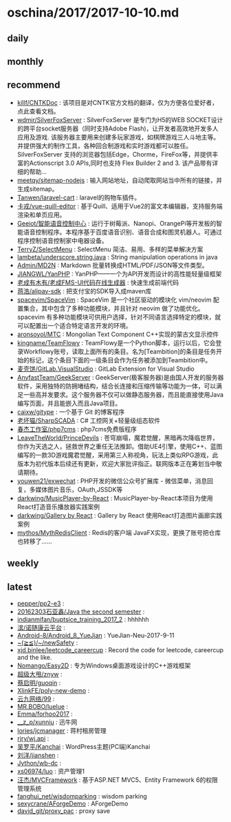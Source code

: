 # oschina/2017/2017-10-10.md



## daily



## monthly



## recommend

- [killf/CNTKDoc](http://git.oschina.net/killf/CNTKDoc) : 该项目是对CNTK官方文档的翻译，仅为方便各位爱好者，点此查看文档。
- [wdmir/SilverFoxServer](http://git.oschina.net/wdmir/SilverFoxServer) : SilverFoxServer 是专门为H5的WEB SOCKET设计的跨平台socket服务器（同时支持Adobe Flash)，让开发者高效地开发多人应用及游戏. 该服务器主要用来创建多玩家游戏，如棋牌游戏三人斗地主等。并提供强大的制作工具，各种回合制游戏和实时游戏都可以胜任。 SilverFoxServer 支持的浏览器包括Edge，Chorme，FireFox等，并提供丰富的Actionscript 3.0 APIs,同时也支持 Flex Builder 2 and 3. 该产品带有详细的帮助...
- [meetqy/sitemap-nodejs](http://git.oschina.net/meetqy/sitemap-nodejs) : 输入网站地址，自动爬取网站当中所有的链接，并生成sitemap。
- [Tanwen/laravel-cart](http://git.oschina.net/death/laravel-cart) : laravel的购物车插件。
- [卡戎/vue-quill-editor](http://git.oschina.net/jeffka/vue-quill-editor) : 基于Quill、适用于Vue2的富文本编辑器，支持服务端渲染和单页应用。
- [Geeiot/智能语音控制中心](http://git.oschina.net/geeiot/aicontroler) : 运行于树莓派、Nanopi、OrangePi等开发板的智能语音控制程序。本程序基于百度语音识别、语音合成和图灵机器人。可通过程序控制语音控制家中电器设备。
- [TerryZ/SelectMenu](http://git.oschina.net/TerryZ/SelectMenu) : SelectMenu 简洁、易用、多样的菜单解决方案
- [lambeta/underscore.string.java](http://git.oschina.net/lambeta/underscore.string.java) : String manipulation operations in java
- [Admin/MD2N](http://git.oschina.net/pwedutop_admin/MD2N) : Markdown 批量转换成HTML/PDF/JSON等文件类型。
- [JIANGWL/YanPHP](http://git.oschina.net/JIANGWL/YanPHP) : YanPHP——一个为API开发而设计的高性能轻量级框架
- [老成有木有/老成FMS-UI代码在线生成器](http://git.oschina.net/lcfms/lcfms) : 快速生成前端代码
- [蒋浩/alipay-sdk](http://git.oschina.net/howe/alipay-sdk) : 把支付宝的SDK导入成maven库
- [spacevim/SpaceVim](http://git.oschina.net/spacevim/SpaceVim) : SpaceVim 是一个社区驱动的模块化 vim/neovim 配置集合，其中包含了多种功能模块，并且针对 neovim 做了功能优化。spacevim 有多种功能模块可供用户选择，针对不同语言选择特定的模块，就可以配置出一个适合特定语言开发的环境。
- [aronsoyol/MTC](http://git.oschina.net/aronsoyol/MTC) : Mongolian Text Component C++实现的蒙古文显示控件
- [kingname/TeamFlowy](http://git.oschina.net/kingname/TeamFlowy) : TeamFlowy是一个Python脚本，运行以后，它会登录Workflowy账号，读取上面所有的条目。名为[Teambition]的条目是任务开始的标记，这个条目下面的一级条目会作为任务被添加到Teambition中。
- [麦壳饼/GitLab.VisualStudio](http://git.oschina.net/maikebing/GitLab.VisualStudio) : GitLab Extension for Visual Studio
- [AnyfastTeam/GeekServer](http://git.oschina.net/anyfast/GeekServer) : GeekServer(极客服务器)是由国人开发的服务器软件，采用独特的防拥堵结构，结合长连接和压缩传输等功能为一体，可以满足一些高并发要求。这个服务器不仅可以做静态服务器，而且能直接使用Java编写页面，并且能嵌入而且Java项目。
- [caixw/gitype](http://git.oschina.net/caixw/typing) : 一个基于 Git 的博客程序
- [老坏猫/SharpSCADA](http://git.oschina.net/LaoHuaiMiao/SharpSCADA) : C# 工控网关+轻量级组态软件
- [春杰工作室/php7cms](http://git.oschina.net/wchunjie/php7cms) : php7cms免费版程序
- [LeaveTheWorld/PrinceDevils](http://git.oschina.net/LeaveTheWorld/PrinceDevils) : 苍穹崩塌，魔君觉醒，黑暗再次降临世界，你作为天选之人，拯救世界之重任无法推卸。借助UE4引擎，使用C++、蓝图编写的一款3D游戏魔君觉醒，采用第三人称视角，玩法上类似RPG游戏，此版本为初代版本后续还有更新，欢迎大家批评指正。联网版本正在筹划当中敬请期待。
- [youwen21/exwechat](http://git.oschina.net/youwen21/exwechat) : PHP开发的微信公众号扩展库 - 微信菜单，消息回复，多媒体图片音乐，OAuth,JSSDK等
- [darkwing/MusicPlayer-by-React](http://git.oschina.net/darkwing/MusicPlayer-by-React) : MusicPlayer-by-React本项目为使用React打造音乐播放器实践案例
- [darkwing/Gallery by React](http://git.oschina.net/darkwing/Gallery-by-React) : Gallery by React 使用React打造图片画廊实践案例
- [mythos/MythRedisClient](http://git.oschina.net/kcp1104/MythRedisClient) : Redis的客户端 JavaFX实现，更换了账号把仓库也转移了......


## weekly



## latest

- [pepper/pp2-e3](http://git.oschina.net/peppers/pp2-e3) : 
- [20162303石亚鑫/Java the second semester](http://git.oschina.net/s390234975/Java-the-second-semester) : 
- [indianmifan/buptsice_training_2017_2](http://git.oschina.net/indianmifan/buptsice_training_2017_2) : hhhhhh
- [滨/诺随康云平台](http://git.oschina.net/sped/Detector) : 
- [Android-8/Android_8_YueJian](http://git.oschina.net/Nobuyuki/YueJian) : YueJian-Neu-2017-9-11
- [~\(≧≦)/~/newSafety](http://git.oschina.net/wk_user/newSafety) : 
- [xjd.binlee/leetcode_careercup](http://git.oschina.net/hest0001/leetcode_careercup) : Record the code for leetcode, careercup and the like.
- [Nomango/Easy2D](http://git.oschina.net/werelone/Easy2D) : 专为Windows桌面游戏设计的C++游戏框架
- [超级大甩/znyw](http://git.oschina.net/superAways/znyw) : 
- [蔡启明/guoqin](http://git.oschina.net/XiaoCaiLaiXi/guoqin) : 
- [XlinkFE/poly-new-demo](http://git.oschina.net/XlinkFE/poly-new-demo) : 
- [云九网络/99](http://git.oschina.net/nety99/99) : 
- [MR.BOBO/luelue](http://git.oschina.net/xidibo/luelue) : 
- [Emma/forhoo2017](http://git.oschina.net/emmaplus/forhoo2017) : 
- [__z_p/xunniu](http://git.oschina.net/zp021/xunniu) : 迅牛网
- [lories/jcmanager](http://git.oschina.net/liushangshu/jcmanager) : 蒋村租房管理
- [rjry/wj.api](http://git.oschina.net/rjry/wj.api) : 
- [吴罗平/Kanchai](http://git.oschina.net/matriix/Kanchai) : WordPress主题(PC端)Kanchai
- [刘洋/jianshen](http://git.oschina.net/liujiaduliuyang/jianshen) : 
- [Jython/wb-dc](http://git.oschina.net/54json/wb-dc) : 
- [xs06974/luo](http://git.oschina.net/xs06974/luo) : 资产管理1
- [汪杰/MVCFramework](http://git.oschina.net/oppoic/MVCFramework) : 基于ASP.NET MVC5、Entity Framework 6的权限管理系统
- [fanghui_net/wisdomparking](http://git.oschina.net/fanghui_net/wisdomparking) : wisdom parking
- [sexycrane/AForgeDemo](http://git.oschina.net/sexycrane/AForgeDemo) : AForgeDemo
- [david_git/proxy_pac](http://git.oschina.net/david_crazy/proxy_pac) : proxy save